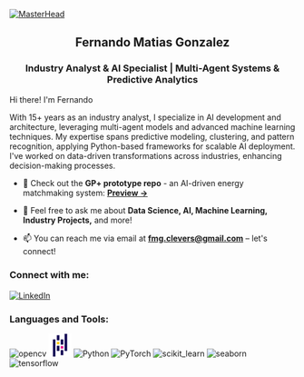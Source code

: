 [![MasterHead](https://www.american.edu/spa/data-science/images/datascience-hero.jpg)](https://rishavchanda.io)
<h2 align="center">Fernando Matias Gonzalez</h1>
<h3 align="center">Industry Analyst & AI Specialist | Multi-Agent Systems & Predictive Analytics</h3>

Hi there! I'm Fernando

With 15+ years as an industry analyst, I specialize in AI development and architecture, leveraging multi-agent models and advanced machine learning techniques. My expertise spans predictive modeling, clustering, and pattern recognition, applying Python-based frameworks for scalable AI deployment. I've worked on data-driven transformations across industries, enhancing decision-making processes.
  
- 🚀 Check out the **GP+ prototype repo** - an AI-driven energy matchmaking system: [**Preview →**](https://greenpowerplus.replit.app/)

- 💬 Feel free to ask me about **Data Science, AI, Machine Learning, Industry Projects,** and more!
  
- 📫 You can reach me via email at **fmg.clevers@gmail.com** – let's connect!

<h3 align="left">Connect with me:</h3>
<p align="left">
  <a href="https://linkedin.com/in/fernando-matias-gonzalez" target="_blank">
    <img align="center" src="https://raw.githubusercontent.com/rahuldkjain/github-profile-readme-generator/master/src/images/icons/Social/linked-in-alt.svg" alt="LinkedIn" height="25" width="35" />
  </a>
</p>

<h3 align="left">Languages and Tools:</h3>
<p align="left">
  <img src="https://www.vectorlogo.zone/logos/opencv/opencv-icon.svg" alt="opencv" width="40" height="40"/> 
  <img src="https://raw.githubusercontent.com/devicons/devicon/2ae2a900d2f041da66e950e4d48052658d850630/icons/pandas/pandas-original.svg" alt="pandas" width="40" height="40"/> 
  <img src="https://cdn.jsdelivr.net/gh/devicons/devicon/icons/python/python-original.svg" alt="Python" width="40" height="40"/>
  <img src="https://cdn.jsdelivr.net/gh/devicons/devicon/icons/pytorch/pytorch-original.svg" alt="PyTorch" width="40" height="40"/>
  <img src="https://upload.wikimedia.org/wikipedia/commons/0/05/Scikit_learn_logo_small.svg" alt="scikit_learn" width="40" height="40"/>
  <img src="https://seaborn.pydata.org/_images/logo-mark-lightbg.svg" alt="seaborn" width="40" height="40"/>
  <img src="https://www.vectorlogo.zone/logos/tensorflow/tensorflow-icon.svg" alt="tensorflow" width="40" height="40"/> 
</p>
